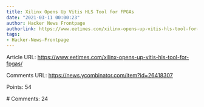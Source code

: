 ```yaml
---
title: Xilinx Opens Up Vitis HLS Tool for FPGAs
date: "2021-03-11 00:00:23"
author: Hacker News Frontpage
authorlink: https://www.eetimes.com/xilinx-opens-up-vitis-hls-tool-for-fpgas/
tags:
- Hacker-News-Frontpage
---
```


<p>Article URL: <a href="https://www.eetimes.com/xilinx-opens-up-vitis-hls-tool-for-fpgas/">https://www.eetimes.com/xilinx-opens-up-vitis-hls-tool-for-fpgas/</a></p>
<p>Comments URL: <a href="https://news.ycombinator.com/item?id=26418307">https://news.ycombinator.com/item?id=26418307</a></p>
<p>Points: 54</p>
<p># Comments: 24</p>
